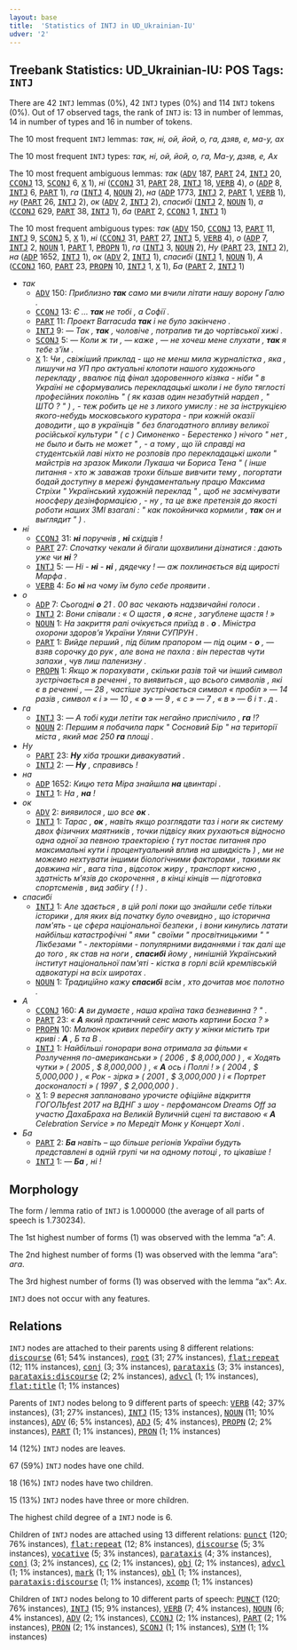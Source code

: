 ```yaml
---
layout: base
title:  'Statistics of INTJ in UD_Ukrainian-IU'
udver: '2'
---
```


## Treebank Statistics: UD_Ukrainian-IU: POS Tags: `INTJ`

There are 42 `INTJ` lemmas (0%), 42 `INTJ` types (0%) and 114 `INTJ` tokens (0%).
Out of 17 observed tags, the rank of `INTJ` is: 13 in number of lemmas, 14 in number of types and 16 in number of tokens.

The 10 most frequent `INTJ` lemmas: <em>так, ні, ой, йой, о, га, дзяв, е, ма-у, ах</em>

The 10 most frequent `INTJ` types:  <em>так, ні, ой, йой, о, га, Ма-у, дзяв, е, Ах</em>

The 10 most frequent ambiguous lemmas: <em>так</em> (<tt><a href="uk_iu-pos-ADV.html">ADV</a></tt> 187, <tt><a href="uk_iu-pos-PART.html">PART</a></tt> 24, <tt><a href="uk_iu-pos-INTJ.html">INTJ</a></tt> 20, <tt><a href="uk_iu-pos-CCONJ.html">CCONJ</a></tt> 13, <tt><a href="uk_iu-pos-SCONJ.html">SCONJ</a></tt> 6, <tt><a href="uk_iu-pos-X.html">X</a></tt> 1), <em>ні</em> (<tt><a href="uk_iu-pos-CCONJ.html">CCONJ</a></tt> 31, <tt><a href="uk_iu-pos-PART.html">PART</a></tt> 28, <tt><a href="uk_iu-pos-INTJ.html">INTJ</a></tt> 18, <tt><a href="uk_iu-pos-VERB.html">VERB</a></tt> 4), <em>о</em> (<tt><a href="uk_iu-pos-ADP.html">ADP</a></tt> 8, <tt><a href="uk_iu-pos-INTJ.html">INTJ</a></tt> 6, <tt><a href="uk_iu-pos-PART.html">PART</a></tt> 1), <em>га</em> (<tt><a href="uk_iu-pos-INTJ.html">INTJ</a></tt> 4, <tt><a href="uk_iu-pos-NOUN.html">NOUN</a></tt> 2), <em>на</em> (<tt><a href="uk_iu-pos-ADP.html">ADP</a></tt> 1773, <tt><a href="uk_iu-pos-INTJ.html">INTJ</a></tt> 2, <tt><a href="uk_iu-pos-PART.html">PART</a></tt> 1, <tt><a href="uk_iu-pos-VERB.html">VERB</a></tt> 1), <em>ну</em> (<tt><a href="uk_iu-pos-PART.html">PART</a></tt> 26, <tt><a href="uk_iu-pos-INTJ.html">INTJ</a></tt> 2), <em>ок</em> (<tt><a href="uk_iu-pos-ADV.html">ADV</a></tt> 2, <tt><a href="uk_iu-pos-INTJ.html">INTJ</a></tt> 2), <em>спасибі</em> (<tt><a href="uk_iu-pos-INTJ.html">INTJ</a></tt> 2, <tt><a href="uk_iu-pos-NOUN.html">NOUN</a></tt> 1), <em>а</em> (<tt><a href="uk_iu-pos-CCONJ.html">CCONJ</a></tt> 629, <tt><a href="uk_iu-pos-PART.html">PART</a></tt> 38, <tt><a href="uk_iu-pos-INTJ.html">INTJ</a></tt> 1), <em>ба</em> (<tt><a href="uk_iu-pos-PART.html">PART</a></tt> 2, <tt><a href="uk_iu-pos-CCONJ.html">CCONJ</a></tt> 1, <tt><a href="uk_iu-pos-INTJ.html">INTJ</a></tt> 1)

The 10 most frequent ambiguous types:  <em>так</em> (<tt><a href="uk_iu-pos-ADV.html">ADV</a></tt> 150, <tt><a href="uk_iu-pos-CCONJ.html">CCONJ</a></tt> 13, <tt><a href="uk_iu-pos-PART.html">PART</a></tt> 11, <tt><a href="uk_iu-pos-INTJ.html">INTJ</a></tt> 9, <tt><a href="uk_iu-pos-SCONJ.html">SCONJ</a></tt> 5, <tt><a href="uk_iu-pos-X.html">X</a></tt> 1), <em>ні</em> (<tt><a href="uk_iu-pos-CCONJ.html">CCONJ</a></tt> 31, <tt><a href="uk_iu-pos-PART.html">PART</a></tt> 27, <tt><a href="uk_iu-pos-INTJ.html">INTJ</a></tt> 5, <tt><a href="uk_iu-pos-VERB.html">VERB</a></tt> 4), <em>о</em> (<tt><a href="uk_iu-pos-ADP.html">ADP</a></tt> 7, <tt><a href="uk_iu-pos-INTJ.html">INTJ</a></tt> 2, <tt><a href="uk_iu-pos-NOUN.html">NOUN</a></tt> 1, <tt><a href="uk_iu-pos-PART.html">PART</a></tt> 1, <tt><a href="uk_iu-pos-PROPN.html">PROPN</a></tt> 1), <em>га</em> (<tt><a href="uk_iu-pos-INTJ.html">INTJ</a></tt> 3, <tt><a href="uk_iu-pos-NOUN.html">NOUN</a></tt> 2), <em>Ну</em> (<tt><a href="uk_iu-pos-PART.html">PART</a></tt> 23, <tt><a href="uk_iu-pos-INTJ.html">INTJ</a></tt> 2), <em>на</em> (<tt><a href="uk_iu-pos-ADP.html">ADP</a></tt> 1652, <tt><a href="uk_iu-pos-INTJ.html">INTJ</a></tt> 1), <em>ок</em> (<tt><a href="uk_iu-pos-ADV.html">ADV</a></tt> 2, <tt><a href="uk_iu-pos-INTJ.html">INTJ</a></tt> 1), <em>спасибі</em> (<tt><a href="uk_iu-pos-INTJ.html">INTJ</a></tt> 1, <tt><a href="uk_iu-pos-NOUN.html">NOUN</a></tt> 1), <em>А</em> (<tt><a href="uk_iu-pos-CCONJ.html">CCONJ</a></tt> 160, <tt><a href="uk_iu-pos-PART.html">PART</a></tt> 23, <tt><a href="uk_iu-pos-PROPN.html">PROPN</a></tt> 10, <tt><a href="uk_iu-pos-INTJ.html">INTJ</a></tt> 1, <tt><a href="uk_iu-pos-X.html">X</a></tt> 1), <em>Ба</em> (<tt><a href="uk_iu-pos-PART.html">PART</a></tt> 2, <tt><a href="uk_iu-pos-INTJ.html">INTJ</a></tt> 1)


* <em>так</em>
  * <tt><a href="uk_iu-pos-ADV.html">ADV</a></tt> 150: <em>Приблизно <b>так</b> само ми вчили літати нашу ворону Галю .</em>
  * <tt><a href="uk_iu-pos-CCONJ.html">CCONJ</a></tt> 13: <em>Є … <b>так</b> не тобі , а Софії .</em>
  * <tt><a href="uk_iu-pos-PART.html">PART</a></tt> 11: <em>Проект Barracuda <b>так</b> і не було закінчено .</em>
  * <tt><a href="uk_iu-pos-INTJ.html">INTJ</a></tt> 9: <em>— Так , <b>так</b> , чоловіче , потрапив ти до чортівської хижі .</em>
  * <tt><a href="uk_iu-pos-SCONJ.html">SCONJ</a></tt> 5: <em>— Коли ж ти , — каже , — не хочеш мене слухати , <b>так</b> я тебе з'їм .</em>
  * <tt><a href="uk_iu-pos-X.html">X</a></tt> 1: <em>Чи , свіжіший приклад - що не менш мила журналістка , яка , пишучи на УП про актуальні клопоти нашого художнього перекладу , ввалює під фінал здоровенного кізяка - ніби " в Україні не сформувались перекладацькі школи і не було тяглості професійних поколінь " ( як казав один незабутній нардеп , " ШТО ? " ) , - теж робить це не з лихого умислу : не за інструкцією якого-небудь московського куратора - при кожній оказії доводити , що в українців " без благодатного впливу великої російської культури " ( с ) Симоненко - Берестенко ) нічого " нет , не было и быть не может " , - а тому , що їй справді на студентській лаві ніхто не розповів про перекладацькі школи " майстрів на зразок Миколи Лукаша чи Бориса Тена " ( інше питання - хто ж заважав трохи більше вивчити тему , погортати бодай доступну в мережі фундаментальну працю Максима Стріхи " Український художній переклад " , щоб не засмічувати ноосферу дезінформацією , - ну , та це вже претензія до якості роботи наших ЗМІ взагалі : " как покойничка кормили , <b>так</b> он и выглядит " ) .</em>
* <em>ні</em>
  * <tt><a href="uk_iu-pos-CCONJ.html">CCONJ</a></tt> 31: <em><b>ні</b> поручнів , <b>ні</b> східців !</em>
  * <tt><a href="uk_iu-pos-PART.html">PART</a></tt> 27: <em>Спочатку чекали й бігали щохвилини дізнатися : дають уже чи <b>ні</b> ?</em>
  * <tt><a href="uk_iu-pos-INTJ.html">INTJ</a></tt> 5: <em>— Ні - <b>ні</b> - <b>ні</b> , дядечку ! — аж похлинається від щирості Марфа .</em>
  * <tt><a href="uk_iu-pos-VERB.html">VERB</a></tt> 4: <em>Бо <b>ні</b> на чому їм було себе проявити .</em>
* <em>о</em>
  * <tt><a href="uk_iu-pos-ADP.html">ADP</a></tt> 7: <em>Сьогодні <b>о</b> 21 . 00 вас чекають надзвичайні голоси .</em>
  * <tt><a href="uk_iu-pos-INTJ.html">INTJ</a></tt> 2: <em>Вони співали : « О щастя , <b>о</b> ясне , загублене щастя ! »</em>
  * <tt><a href="uk_iu-pos-NOUN.html">NOUN</a></tt> 1: <em>На закриття ралі очікується приїзд в . <b>о</b> . Міністра охорони здоров’я України Уляни СУПРУН .</em>
  * <tt><a href="uk_iu-pos-PART.html">PART</a></tt> 1: <em>Вийде перший , під білим прапором — під оцим - <b>о</b> , — взяв сорочку до рук , але вона не пахла : він перестав чути запахи , чув лиш паленизну .</em>
  * <tt><a href="uk_iu-pos-PROPN.html">PROPN</a></tt> 1: <em>Якщо ж порахувати , скільки разів той чи інший символ зустрічається в реченні , то виявиться , що всього символів , які є в реченні , — 28 , частіше зустрічається символ « пробіл » — 14 разів , символ « і » — 10 , « <b>о</b> » — 9 , « с » — 7 , « в » — 6 і т . д .</em>
* <em>га</em>
  * <tt><a href="uk_iu-pos-INTJ.html">INTJ</a></tt> 3: <em>— А тобі куди летіти так негайно приспічило , <b>га</b> !?</em>
  * <tt><a href="uk_iu-pos-NOUN.html">NOUN</a></tt> 2: <em>Першим я побачила парк " Сосновий Бір " на території міста , який має 250 <b>га</b> площі .</em>
* <em>Ну</em>
  * <tt><a href="uk_iu-pos-PART.html">PART</a></tt> 23: <em><b>Ну</b> хіба трошки дивакуватий .</em>
  * <tt><a href="uk_iu-pos-INTJ.html">INTJ</a></tt> 2: <em>— <b>Ну</b> , справивсь !</em>
* <em>на</em>
  * <tt><a href="uk_iu-pos-ADP.html">ADP</a></tt> 1652: <em>Кицю тета Міра знайшла <b>на</b> цвинтарі .</em>
  * <tt><a href="uk_iu-pos-INTJ.html">INTJ</a></tt> 1: <em>На , <b>на</b> !</em>
* <em>ок</em>
  * <tt><a href="uk_iu-pos-ADV.html">ADV</a></tt> 2: <em>виявилося , шо все <b>ок</b> .</em>
  * <tt><a href="uk_iu-pos-INTJ.html">INTJ</a></tt> 1: <em>Тарас , <b>ок</b> , навіть якщо розглядати таз і ноги як систему двох фізичних маятників , точки підвісу яких рухаються відносно одна одної за певною траекторією ( тут постає питання про максимальні кути і процентуальний вплив на швидкість ) , ми не можемо нехтувати іншими біологічними факторами , такими як довжина ніг , вага тіла , відсоток жиру , транспорт кисню , здатність м’язів до скорочення , в кінці кінців — підготовка спортсменів , вид забігу ( ! ) .</em>
* <em>спасибі</em>
  * <tt><a href="uk_iu-pos-INTJ.html">INTJ</a></tt> 1: <em>Але здається , в цій ролі поки що знайшли себе тільки історики , для яких від початку було очевидно , що історична пам'ять - це сфера національної безпеки , і вони кинулись латати найбільш катастрофічні " ями " своїми " просвітницькими " " Лікбезами " - лекторіями - популярними виданнями і так далі ще до того , як став на ноги , <b>спасибі</b> йому , нинішній Український інститут національної пам'яті - кістка в горлі всій кремлівській адвокатурі на всіх широтах .</em>
  * <tt><a href="uk_iu-pos-NOUN.html">NOUN</a></tt> 1: <em>Традиційно кажу <b>спасибі</b> всім , хто дочитав моє полотно .</em>
* <em>А</em>
  * <tt><a href="uk_iu-pos-CCONJ.html">CCONJ</a></tt> 160: <em><b>А</b> ви думаєте , наша країна така безневинна ? " .</em>
  * <tt><a href="uk_iu-pos-PART.html">PART</a></tt> 23: <em>« <b>А</b> який практичний сенс мають картини Босха ? »</em>
  * <tt><a href="uk_iu-pos-PROPN.html">PROPN</a></tt> 10: <em>Малюнок кривих перебігу акту у жінки містить три криві : <b>А</b> , Б та В .</em>
  * <tt><a href="uk_iu-pos-INTJ.html">INTJ</a></tt> 1: <em>Найбільші гонорари вона отримала за фільми « Розлучення по-американськи » ( 2006 , $ 8,000,000 ) , « Ходять чутки » ( 2005 , $ 8,000,000 ) , « <b>А</b> ось і Поллі ! » ( 2004 , $ 5,000,000 ) , « Рок - зірка » ( 2001 , $ 3,000,000 ) і « Портрет досконалості » ( 1997 , $ 2,000,000 ) .</em>
  * <tt><a href="uk_iu-pos-X.html">X</a></tt> 1: <em>9 вересня заплановано урочисте офіційне відкриття ГОГОЛЬfest 2017 на ВДНГ з шоу - перфомансом Dreams Off за участю ДахаБраха на Великій Вуличній сцені та виставою « <b>А</b> Celebration Service » по Мередіт Монк у Концерт Холі .</em>
* <em>Ба</em>
  * <tt><a href="uk_iu-pos-PART.html">PART</a></tt> 2: <em><b>Ба</b> навіть – що більше регіонів України будуть представлені в одній групі чи на одному потоці , то цікавіше !</em>
  * <tt><a href="uk_iu-pos-INTJ.html">INTJ</a></tt> 1: <em>— <b>Ба</b> , ні !</em>

## Morphology

The form / lemma ratio of `INTJ` is 1.000000 (the average of all parts of speech is 1.730234).

The 1st highest number of forms (1) was observed with the lemma “а”: <em>А</em>.

The 2nd highest number of forms (1) was observed with the lemma “ага”: <em>ага</em>.

The 3rd highest number of forms (1) was observed with the lemma “ах”: <em>Ах</em>.

`INTJ` does not occur with any features.


## Relations

`INTJ` nodes are attached to their parents using 8 different relations: <tt><a href="uk_iu-dep-discourse.html">discourse</a></tt> (61; 54% instances), <tt><a href="uk_iu-dep-root.html">root</a></tt> (31; 27% instances), <tt><a href="uk_iu-dep-flat-repeat.html">flat:repeat</a></tt> (12; 11% instances), <tt><a href="uk_iu-dep-conj.html">conj</a></tt> (3; 3% instances), <tt><a href="uk_iu-dep-parataxis.html">parataxis</a></tt> (3; 3% instances), <tt><a href="uk_iu-dep-parataxis-discourse.html">parataxis:discourse</a></tt> (2; 2% instances), <tt><a href="uk_iu-dep-advcl.html">advcl</a></tt> (1; 1% instances), <tt><a href="uk_iu-dep-flat-title.html">flat:title</a></tt> (1; 1% instances)

Parents of `INTJ` nodes belong to 9 different parts of speech: <tt><a href="uk_iu-pos-VERB.html">VERB</a></tt> (42; 37% instances),  (31; 27% instances), <tt><a href="uk_iu-pos-INTJ.html">INTJ</a></tt> (15; 13% instances), <tt><a href="uk_iu-pos-NOUN.html">NOUN</a></tt> (11; 10% instances), <tt><a href="uk_iu-pos-ADV.html">ADV</a></tt> (6; 5% instances), <tt><a href="uk_iu-pos-ADJ.html">ADJ</a></tt> (5; 4% instances), <tt><a href="uk_iu-pos-PROPN.html">PROPN</a></tt> (2; 2% instances), <tt><a href="uk_iu-pos-PART.html">PART</a></tt> (1; 1% instances), <tt><a href="uk_iu-pos-PRON.html">PRON</a></tt> (1; 1% instances)

14 (12%) `INTJ` nodes are leaves.

67 (59%) `INTJ` nodes have one child.

18 (16%) `INTJ` nodes have two children.

15 (13%) `INTJ` nodes have three or more children.

The highest child degree of a `INTJ` node is 6.

Children of `INTJ` nodes are attached using 13 different relations: <tt><a href="uk_iu-dep-punct.html">punct</a></tt> (120; 76% instances), <tt><a href="uk_iu-dep-flat-repeat.html">flat:repeat</a></tt> (12; 8% instances), <tt><a href="uk_iu-dep-discourse.html">discourse</a></tt> (5; 3% instances), <tt><a href="uk_iu-dep-vocative.html">vocative</a></tt> (5; 3% instances), <tt><a href="uk_iu-dep-parataxis.html">parataxis</a></tt> (4; 3% instances), <tt><a href="uk_iu-dep-conj.html">conj</a></tt> (3; 2% instances), <tt><a href="uk_iu-dep-cc.html">cc</a></tt> (2; 1% instances), <tt><a href="uk_iu-dep-obj.html">obj</a></tt> (2; 1% instances), <tt><a href="uk_iu-dep-advcl.html">advcl</a></tt> (1; 1% instances), <tt><a href="uk_iu-dep-mark.html">mark</a></tt> (1; 1% instances), <tt><a href="uk_iu-dep-obl.html">obl</a></tt> (1; 1% instances), <tt><a href="uk_iu-dep-parataxis-discourse.html">parataxis:discourse</a></tt> (1; 1% instances), <tt><a href="uk_iu-dep-xcomp.html">xcomp</a></tt> (1; 1% instances)

Children of `INTJ` nodes belong to 10 different parts of speech: <tt><a href="uk_iu-pos-PUNCT.html">PUNCT</a></tt> (120; 76% instances), <tt><a href="uk_iu-pos-INTJ.html">INTJ</a></tt> (15; 9% instances), <tt><a href="uk_iu-pos-VERB.html">VERB</a></tt> (7; 4% instances), <tt><a href="uk_iu-pos-NOUN.html">NOUN</a></tt> (6; 4% instances), <tt><a href="uk_iu-pos-ADV.html">ADV</a></tt> (2; 1% instances), <tt><a href="uk_iu-pos-CCONJ.html">CCONJ</a></tt> (2; 1% instances), <tt><a href="uk_iu-pos-PART.html">PART</a></tt> (2; 1% instances), <tt><a href="uk_iu-pos-PRON.html">PRON</a></tt> (2; 1% instances), <tt><a href="uk_iu-pos-SCONJ.html">SCONJ</a></tt> (1; 1% instances), <tt><a href="uk_iu-pos-SYM.html">SYM</a></tt> (1; 1% instances)

